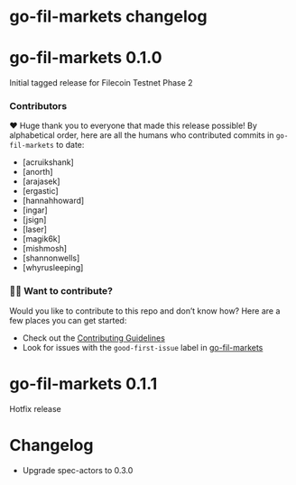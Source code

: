 # go-fil-markets changelog

# go-fil-markets 0.1.0

Initial tagged release for Filecoin Testnet Phase 2

### Contributors

❤️ Huge thank you to everyone that made this release possible! By alphabetical order, here are all the humans who contributed commits in `go-fil-markets` to date:

- [acruikshank]
- [anorth]
- [arajasek]
- [ergastic]
- [hannahhoward]
- [ingar]
- [jsign]
- [laser]
- [magik6k]
- [mishmosh]
- [shannonwells]
- [whyrusleeping]

### 🙌🏽 Want to contribute?

Would you like to contribute to this repo and don’t know how? Here are a few places you can get started:

- Check out the [Contributing Guidelines](https://github.com/filecoin-project/go-fil-markets/blob/master/CONTRIBUTING.md)
- Look for issues with the `good-first-issue` label in [go-fil-markets](https://github.com/filecoin-project/go-fil-markets/issues?utf8=%E2%9C%93&q=is%3Aissue+is%3Aopen+label%3A%22e-good-first-issue%22+)

# go-fil-markets 0.1.1

Hotfix release

# Changelog

- Upgrade spec-actors to 0.3.0
